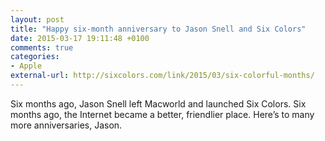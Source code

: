 ```yaml
---
layout: post
title: "Happy six-month anniversary to Jason Snell and Six Colors"
date: 2015-03-17 19:11:48 +0100
comments: true
categories: 
- Apple
external-url: http://sixcolors.com/link/2015/03/six-colorful-months/
---
```


Six months ago, Jason Snell left Macworld and launched Six Colors. Six months ago, the Internet became a better, friendlier place. Here’s to many more anniversaries, Jason.
